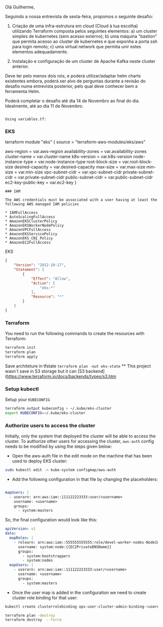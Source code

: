 Olá Guilherme,

Seguindo a nossa entrevista de sexta-feira, propomos o seguinte desafio:

1. Criação de uma infra-estrutura em cloud (Cloud à tua escolha) utilizando Terraform composta pelos seguintes elementos:
   a) um cluster simples de kubernetes (sem acesso externo);
   b) uma máquina "bastion" que permita acesso ao cluster de kubernetes e que exponha a porta ssh para login remoto;
   c) uma virtual network que permita unir estes elementos adequadamente.

2. Instalação e configuração de um cluster de Apache Kafka neste cluster anterior.

Deve ter pelo menos dois nós, e poderá utilizar/adaptar helm charts existentes embora, poderá ser alvo de perguntas durante a revisão do desafio numa 
entrevista posterior, pelo qual deve conhecer bem a ferramenta Helm.

Poderá completar o desafio até dia 14 de Novembro ao final do dia. Idealmente, até ao dia 11 de Novembro.

```

Using variables.tf:
```
### EKS
terraform
  module "eks" {
  source  = "terraform-aws-modules/eks/aws"

  aws-region          = var.aws-region
  availability-zones  = var.availability-zones
  cluster-name        = var.cluster-name
  k8s-version         = var.k8s-version
  node-instance-type  = var.node-instance-type
  root-block-size     = var.root-block-size
  desired-capacity    = var.desired-capacity
  max-size            = var.max-size
  min-size            = var.min-size
  vpc-subnet-cidr     = var.vpc-subnet-cidr
  private-subnet-cidr = var.private-subnet-cidr
  public-subnet-cidr  = var.public-subnet-cidr
  ec2-key-public-key  = var.ec2-key
}
```
### IAM

The AWS credentials must be associated with a user having at least the following AWS managed IAM policies

* IAMFullAccess
* AutoScalingFullAccess
* AmazonEKSClusterPolicy
* AmazonEKSWorkerNodePolicy
* AmazonVPCFullAccess
* AmazonEKSServicePolicy
* AmazonEKS_CNI_Policy
* AmazonEC2FullAccess
```
*EKS*

```json
{
    "Version": "2012-10-17",
    "Statement": [
        {
            "Effect": "Allow",
            "Action": [
                "eks:*"
            ],
            "Resource": "*"
        }
    ]
}
```

### Terraform

You need to run the following commands to create the resources with Terraform:

```bash
terraform init
terraform plan
terraform apply
```

Save architeture in tfstate `terraform plan -out eks-state` 
** This project wasn´t save in S3 storage but it can [S3 backend](https://www.terraform.io/docs/backends/types/s3.htm

### Setup kubectl

Setup your `KUBECONFIG`

```bash
terraform output kubeconfig > ~/.kube/eks-cluster
export KUBECONFIG=~/.kube/eks-cluster
```

### Authorize users to access the cluster

Initially, only the system that deployed the cluster will be able to access the cluster. To authorize other users for accessing the cluster, `aws-auth` config needs to be modified by using the steps given below:

* Open the aws-auth file in the edit mode on the machine that has been used to deploy EKS cluster:

```bash
sudo kubectl edit -n kube-system configmap/aws-auth
```

* Add the following configuration in that file by changing the placeholders:


```yaml

mapUsers: |
  - userarn: arn:aws:iam::111122223333:user/<username>
    username: <username>
    groups:
      - system:masters
```

So, the final configuration would look like this:

```yaml
apiVersion: v1
data:
  mapRoles: |
    - rolearn: arn:aws:iam::555555555555:role/devel-worker-nodes-NodeInstanceRole-74RF4UBDUKL6
      username: system:node:{{EC2PrivateDNSName}}
      groups:
        - system:bootstrappers
        - system:nodes
  mapUsers: |
    - userarn: arn:aws:iam::111122223333:user/<username>
      username: <username>
      groups:
        - system:masters
```

* Once the user map is added in the configuration we need to create cluster role binding for that user:

```bash
kubectl create clusterrolebinding ops-user-cluster-admin-binding-<username> --clusterrole=cluster-admin --user=<username>
```

```bash
terraform plan -destroy
terraform destroy  --force
```
